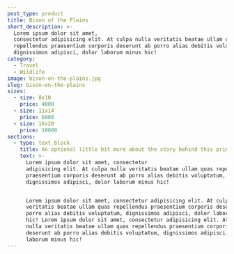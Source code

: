 ```yaml
---
post_type: product
title: Bison of the Plains
short_description: >-
  Lorem ipsum dolor sit amet,
  consectetur adipisicing elit. At culpa nulla veritatis beatae ullam quas
  repellendus praesentium corporis deserunt ab porro alias debitis voluptatum,
  dignissimos adipisci, dolor laborum minus hic!
category:
  - Travel
  - Wildlife
image: bison-on-the-plains.jpg
slug: bison-on-the-plains
sizes:
  - size: 8x10
    price: 4000
  - size: 11x14
    price: 6000
  - size: 16x20
    price: 10000
sections:
  - type: text_block
    title: An optional little bit more about the story behind this print
    text: >-
      Lorem ipsum dolor sit amet, consectetur
      adipisicing elit. At culpa nulla veritatis beatae ullam quas repellendus
      praesentium corporis deserunt ab porro alias debitis voluptatum,
      dignissimos adipisci, dolor laborum minus hic!


      Lorem ipsum dolor sit amet, consectetur adipisicing elit. At culpa nulla
      veritatis beatae ullam quas repellendus praesentium corporis deserunt ab
      porro alias debitis voluptatum, dignissimos adipisci, dolor laborum minus
      hic! Lorem ipsum dolor sit amet, consectetur adipisicing elit. At culpa
      nulla veritatis beatae ullam quas repellendus praesentium corporis
      deserunt ab porro alias debitis voluptatum, dignissimos adipisci, dolor
      laborum minus hic!
---
```

